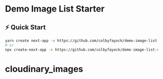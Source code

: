 # Demo Image List Starter

## ⚡️ Quick Start

```bash
yarn create next-app -e https://github.com/colbyfayock/demo-image-list-starter
# or
npx create-next-app -e https://github.com/colbyfayock/demo-image-list-starter
```
# cloudinary_images
